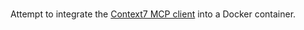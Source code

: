 #

Attempt to integrate the [Context7 MCP client](https://github.com/upstash/context7) into a Docker container.